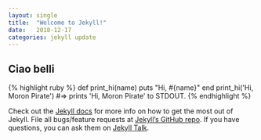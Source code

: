 ```yaml
---
layout: single
title:  "Welcome to Jekyll!"
date:   2018-12-17
categories: jekyll update
---
```



## Ciao belli

{% highlight ruby %}
def print_hi(name)
  puts "Hi, #{name}"
end
print_hi('Hi, Moron Pirate')
#=> prints 'Hi, Moron Pirate' to STDOUT.
{% endhighlight %}

Check out the [Jekyll docs][jekyll-docs] for more info on how to get the most out of Jekyll. File all bugs/feature requests at [Jekyll’s GitHub repo][jekyll-gh]. If you have questions, you can ask them on [Jekyll Talk][jekyll-talk].

[jekyll-docs]: https://jekyllrb.com/docs/home
[jekyll-gh]:   https://github.com/jekyll/jekyll
[jekyll-talk]: https://talk.jekyllrb.com/
